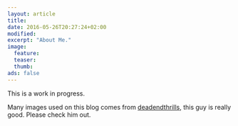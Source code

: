 ```yaml
---
layout: article
title: 
date: 2016-05-26T20:27:24+02:00
modified:
excerpt: "About Me."
image:
  feature:
  teaser:
  thumb:
ads: false
---
```


This is a work in progress.

Many images used on this blog comes from [deadendthrills](http://deadendthrills.com), this guy is really good. Please check him out.